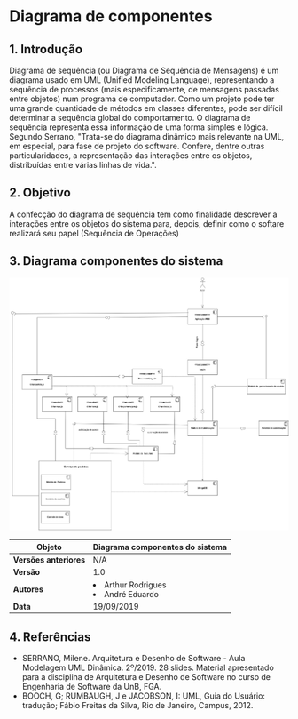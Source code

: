 # Diagrama de componentes

## 1. Introdução
Diagrama de sequência (ou Diagrama de Sequência de Mensagens) é um diagrama usado em UML (Unified Modeling Language), representando a sequência de processos (mais especificamente, de mensagens passadas entre objetos) num programa de computador. Como um projeto pode ter uma grande quantidade de métodos em classes diferentes, pode ser difícil determinar a sequência global do comportamento. O diagrama de sequência representa essa informação de uma forma simples e lógica. Segundo Serrano, "Trata-se do diagrama dinâmico mais relevante na UML, em especial, para fase de projeto do software. Confere, dentre outras particularidades, a representação das interações entre os objetos, distribuídas entre várias linhas de vida.".

## 2. Objetivo
A confecção do diagrama de sequência tem como finalidade descrever a interações entre os objetos do sistema para, depois, definir como o softare realizará seu papel (Sequência de Operações) 

## 3. Diagrama componentes do sistema

![comp](../img/component-diagram/cd_full_v1.jpg)

| **Objeto** | **Diagrama componentes do sistema** |
|--|--|
| **Versões anteriores** | N/A |
|**Versão**| 1.0 |
| **Autores** | <li>Arthur Rodrigues</li><li>André Eduardo</li> |
| **Data** | 19/09/2019 |


## 4. Referências

* SERRANO, Milene. Arquitetura e Desenho de Software - Aula Modelagem UML Dinâmica. 2º/2019. 28 slides. Material apresentado para a disciplina de Arquitetura e Desenho de Software no curso de Engenharia de Software da UnB, FGA.
* BOOCH, G; RUMBAUGH, J e JACOBSON, I: UML, Guia do Usuário: tradução; Fábio Freitas da Silva, Rio de Janeiro, Campus, 2012.
